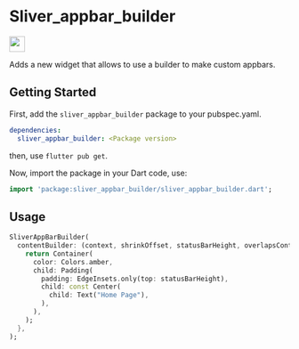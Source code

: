 # Sliver_appbar_builder

<img src="https://forthebadge.com/images/badges/built-with-love.svg" height="28px" />

Adds a new widget that allows to use a builder to make custom appbars.

## Getting Started

First, add the `sliver_appbar_builder` package to your pubspec.yaml.
```yaml
dependencies:
  sliver_appbar_builder: <Package version>
```
then, use `flutter pub get`.

Now, import the package in your Dart code, use:
```Dart
import 'package:sliver_appbar_builder/sliver_appbar_builder.dart';
```

## Usage

```Dart
SliverAppBarBuilder(
  contentBuilder: (context, shrinkOffset, statusBarHeight, overlapsContent) {
    return Container(
      color: Colors.amber,
      child: Padding(
        padding: EdgeInsets.only(top: statusBarHeight),
        child: const Center(
          child: Text("Home Page"),
        ),
      ),
    );
  },
);
```